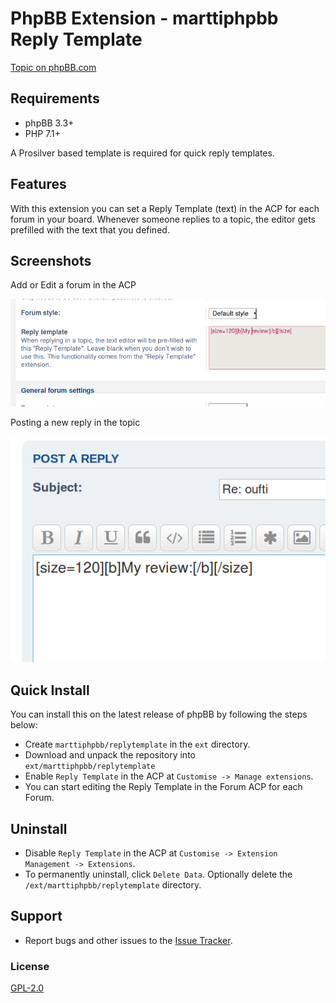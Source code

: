 # PhpBB Extension - marttiphpbb Reply Template

[Topic on phpBB.com](https://www.phpbb.com/community/viewtopic.php?f=456&t=2468936)

## Requirements

* phpBB 3.3+
* PHP 7.1+

A Prosilver based template is required for quick reply templates.

## Features

With this extension you can set a Reply Template (text) in the ACP for each forum in your board.
Whenever someone replies to a topic, the editor gets prefilled with the text that you defined.

## Screenshots

Add or Edit a forum in the ACP

![ACP](/doc/acp.png)

Posting a new reply in the topic

![Posting](/doc/reply.png)

## Quick Install

You can install this on the latest release of phpBB by following the steps below:

* Create `marttiphpbb/replytemplate` in the `ext` directory.
* Download and unpack the repository into `ext/marttiphpbb/replytemplate`
* Enable `Reply Template` in the ACP at `Customise -> Manage extensions`.
* You can start editing the Reply Template in the Forum ACP for each Forum.

## Uninstall

* Disable `Reply Template` in the ACP at `Customise -> Extension Management -> Extensions`.
* To permanently uninstall, click `Delete Data`. Optionally delete the `/ext/marttiphpbb/replytemplate` directory.

## Support

* Report bugs and other issues to the [Issue Tracker](https://github.com/marttiphpbb/phpbb-ext-replytemplate/issues).

### License

[GPL-2.0](license.txt)
